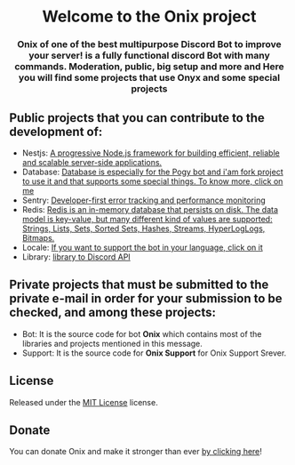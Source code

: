 <h1 align="center">
  <br>
  Welcome to the Onix project
 <br>
</h1>

<h3 align=center>Onix of one of the best multipurpose Discord Bot to improve your server! is a fully functional discord Bot with many commands. Moderation, public, big setup and more and Here you will find some projects that use Onyx and some special projects</h3>



## Public projects that you can contribute to the development of:

- Nestjs: [A progressive Node.js framework for building efficient, reliable and scalable server-side applications.](https://github.com/Onix-Bot/Nestjs)
- Database: [Database is especially for the Pogy bot and i'am fork project to use it and that supports some special things. To know more, click on me](https://github.com/Onix-Bot/Database)
- Sentry: [Developer-first error tracking and performance monitoring](https://github.com/Onix-Bot/Sentry)
- Redis: [Redis is an in-memory database that persists on disk. The data model is key-value, but many different kind of values are supported: Strings, Lists, Sets, Sorted Sets, Hashes, Streams, HyperLogLogs, Bitmaps.](https://github.com/Onix-Bot/Redis)
- Locale: [If you want to support the bot in your language, click on it](https://github.com/Onix-Bot/Locale)
- Library: [library to Discord API](https://github.com/Onix-Bot/Library)



## Private projects that must be submitted to the private e-mail in order for your submission to be checked, and among these projects:

- Bot: It is the source code for bot **Onix** which contains most of the libraries and projects mentioned in this message.
- Support: It is the source code for **Onix Support**  for Onix Support Srever.

## License

Released under the [MIT License](http://www.apache.org/licenses/LICENSE-2.0) license.

## Donate

You can donate Onix and make it stronger than ever [by clicking here](https://paypal.me/shkour)!

